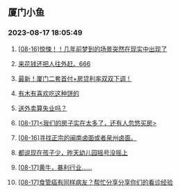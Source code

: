 ## 厦门小鱼 
### 2023-08-17 18:05:49

1. [[08-16]惊悚！！几年前梦到的场景突然在现实中出现了](http://bbs.xmfish.com/read-htm-tid-18055318.html)

2. [来花钱还把人往外赶。666](http://bbs.xmfish.com/read-htm-tid-18055219.html)

3. [最新！厦门二套首付+房贷利率双双下调！](http://bbs.xmfish.com/read-htm-tid-18055324.html)

4. [有木有喜欢吃这种饼的](http://bbs.xmfish.com/read-htm-tid-18055281.html)

5. [送外卖算失业吗？](http://bbs.xmfish.com/read-htm-tid-18055294.html)

6. [[08-17]<我们的房子实在太多了，还有人忽悠买房>](http://bbs.xmfish.com/read-htm-tid-18055445.html)

7. [[08-16]寻找正宗的闽南卤面或者泉州卤面。](http://bbs.xmfish.com/read-htm-tid-18055302.html)

8. [都说现在孩子少，昨天幼儿园摇号没摇上](http://bbs.xmfish.com/read-htm-tid-18055433.html)

9. [[08-17]黄牛，暴利行业……](http://bbs.xmfish.com/read-htm-tid-18055533.html)

10. [[08-17]食管癌有同样病友？帮忙分享分享你们的看诊经验](http://bbs.xmfish.com/read-htm-tid-18055471.html)

